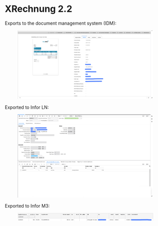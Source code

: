 # XRechnung 2.2

Exports to the document management system (IDM):

<figure><img src="../../../../../../.gitbook/assets/image (1) (1) (1) (1) (2) (1).png" alt=""><figcaption></figcaption></figure>

Exported to Infor LN:

<figure><img src="../../../../../../.gitbook/assets/image2-2.png" alt=""><figcaption></figcaption></figure>

Exported to Infor M3:

<figure><img src="../../../../../../.gitbook/assets/image (353).png" alt=""><figcaption></figcaption></figure>

